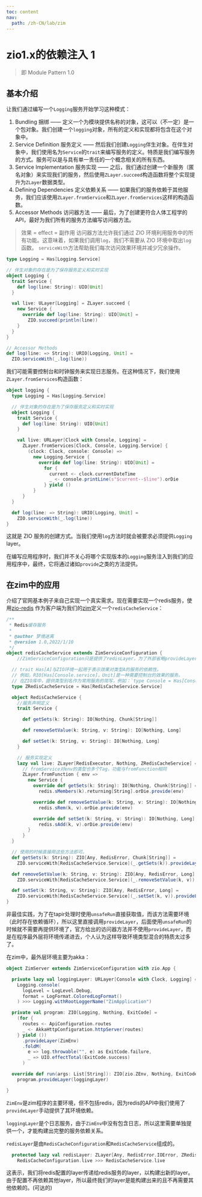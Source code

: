 ```yaml
---
toc: content
nav:
  path: /zh-CN/lab/zim
---
```


# zio1.x的依赖注入 1

> 即 Module Pattern 1.0

## 基本介绍

让我们通过编写一个`Logging`服务开始学习这种模式：

1. Bundling 捆绑 —— 定义一个为模块提供名称的对象，这可以（不一定）是一个包对象。我们创建一个`logging`对象，所有的定义和实现都将包含在这个对象中。
2. Service Definition 服务定义 —— 然后我们创建`Logging`伴生对象。在伴生对象中，我们使用名为`Service`的`trait`来编写服务的定义。特质是我们编写服务的方式。服务可以是与具有单一责任的一个概念相关的所有东西。
3. Service Implementation 服务实现 —— 之后，我们通过创建一个新服务（匿名对象）来实现我们的服务，然后使用`ZLayer.succeed`构造函数将整个实现提升为`ZLayer`数据类型。
4. Defining Dependencies 定义依赖关系 —— 如果我们的服务依赖于其他服务，我们应该使用`ZLayer.fromService`和`ZLayer.fromServices`这样的构造函数。
5. Accessor Methods  访问器方法 —— 最后，为了创建更符合人体工程学的 API，最好为我们所有的服务方法编写访问器方法。


> 效果 = effect = 副作用
访问器方法允许我们通过 ZIO 环境利用服务中的所有功能。这意味着，如果我们调用`log`，我们不需要从 ZIO 环境中取出`log`函数。 `serviceWith`方法帮助我们每次访问效果环境并减少冗余操作。

```scala
type Logging = Has[Logging.Service]

// 伴生对象的存在是为了保存服务定义和实时实现
object Logging {
  trait Service {
    def log(line: String): UIO[Unit]
  }

  val live: ULayer[Logging] = ZLayer.succeed {
    new Service {
      override def log(line: String): UIO[Unit] =
        ZIO.succeed(println(line))
    }
  }
}

// Accessor Methods
def log(line: => String): URIO[Logging, Unit] =
  ZIO.serviceWith(_.log(line))
```

我们可能需要控制台和时钟服务来实现日志服务。在这种情况下，我们使用`ZLayer.fromServices`构造函数：

```scala
object logging {
  type Logging = Has[Logging.Service]

  // 伴生对象的存在是为了保存服务定义和实时实现
  object Logging {
    trait Service {
      def log(line: String): UIO[Unit]
    }

    val live: URLayer[Clock with Console, Logging] =
      ZLayer.fromServices[Clock, Console, Logging.Service] {
        (clock: Clock, console: Console) =>
          new Logging.Service {
            override def log(line: String): UIO[Unit] =
              for {
                current <- clock.currentDateTime
                _ <- console.printLine(s"$current--$line").orDie
              } yield ()
          }
      }
  }

  def log(line: => String): URIO[Logging, Unit] =
    ZIO.serviceWith(_.log(line))
}
```

这就是 ZIO 服务的创建方式。当我们使用`log`方法时就会被要求必须提供`Logging` layer。

在编写应用程序时，我们并不关心将哪个实现版本的`Logging`服务注入到我们的应用程序中，最终，它将通过诸如`provide`之类的方法提供。

## 在zim中的应用

介绍了官网基本例子来自己实现一个真实需求。现在需要实现一个redis服务，使用[zio-redis](https://github.com/zio/zio-redis)
作为客户端为我们的[zim](https://github.com/bitlap/zim)定义一个`redisCacheService`：

```scala
/**
 * Redis缓存服务
 *
 * @author 梦境迷离
 * @version 1.0,2022/1/10
 */
object redisCacheService extends ZimServiceConfiguration {
    //ZimServiceConfiguration只是提供了redisLayer，为了外部省略provideLayer，方便使用。

  // trait Has[A]与ZIO环境一起用于表示效果对类型A的服务的依赖性。
  // 例如，RIO[Has[Console.service]，Unit]是一种需要控制台的效果的服务。
  // 在ZIO库中，提供类型别名作为常用服务的简写，例如：`type Console = Has[ConsoleService]`
  type ZRedisCacheService = Has[RedisCacheService.Service]

  object RedisCacheService {
    //服务声明定义
    trait Service {

      def getSets(k: String): IO[Nothing, Chunk[String]]

      def removeSetValue(k: String, v: String): IO[Nothing, Long]

      def setSet(k: String, v: String): IO[Nothing, Long]
    }

    // 服务实现定义
    lazy val live: ZLayer[RedisExecutor, Nothing, ZRedisCacheService] =
      // fromService对env的类型也多个Tag，功能与fromFunction相同
      ZLayer.fromFunction { env =>
        new Service {
          override def getSets(k: String): IO[Nothing, Chunk[String]] =
            redis.sMembers(k).returning[String].orDie.provide(env)

          override def removeSetValue(k: String, v: String): IO[Nothing, Long] =
            redis.sRem(k, v).orDie.provide(env)

          override def setSet(k: String, v: String): IO[Nothing, Long] =
            redis.sAdd(k, v).orDie.provide(env)
        }
      }
  }

  // 使用的时候直接用这些方法即可。
  def getSets(k: String): ZIO[Any, RedisError, Chunk[String]] =
    ZIO.serviceWith[RedisCacheService.Service](_.getSets(k)).provideLayer(redisLayer)

  def removeSetValue(k: String, v: String): ZIO[Any, RedisError, Long] =
    ZIO.serviceWith[RedisCacheService.Service](_.removeSetValue(k, v)).provideLayer(redisLayer)

  def setSet(k: String, v: String): ZIO[Any, RedisError, Long] =
    ZIO.serviceWith[RedisCacheService.Service](_.setSet(k, v)).provideLayer(redisLayer)
}
```

非最佳实践，为了在tapir处理时使用`unsafeRun`直接获取值，而该方法需要环境（此时存在依赖循环），所以这里直接调用`provideLayer`，后面使用`unsafeRun`的时候就不需要再提供环境了，官方给出的访问器方法并不使用`provideLayer`，而是在程序最外层将环境传递进去，个人认为这样导致环境类型混合的特质太过多了。

在zim中，最外层环境主要为akka：
```scala
object ZimServer extends ZimServiceConfiguration with zio.App {

  private lazy val loggingLayer: URLayer[Console with Clock, Logging] =
    Logging.console(
      logLevel = LogLevel.Debug,
      format = LogFormat.ColoredLogFormat()
    ) >>> Logging.withRootLoggerName("ZimApplication")

  private val program: ZIO[Logging, Nothing, ExitCode] =
    (for {
      routes <- ApiConfiguration.routes
      _ <- AkkaHttpConfiguration.httpServer(routes)
    } yield ())
      .provideLayer(ZimEnv) 
      .foldM(
        e => log.throwable("", e) as ExitCode.failure,
        _ => UIO.effectTotal(ExitCode.success)
      )

  override def run(args: List[String]): ZIO[zio.ZEnv, Nothing, ExitCode] =
    program.provideLayer(loggingLayer)

}
```

`ZimEnv`是zim程序的主要环境，但不包括redis，因为redis的API中我们使用了`provideLayer`手动提供了其环境依赖。

`loggingLayer`是个日志服务，由于`ZimEnv`中没有包含日志，所以这里需要单独提供一个，才能构建出完整的服务依赖关系。

`redisLayer`是由`RedisCacheConfiguration`和`RedisCacheService`组成的。

```scala
  protected lazy val redisLayer: ZLayer[Any, RedisError.IOError, ZRedisCacheService] = 
    RedisCacheConfiguration.live >>> RedisCacheService.live
```

这表示，我们将redis配置的layer传递给redis服务的layer，以构建出新的layer。由于配置不再依赖其他layer，所以最终我们的layer是能构建出来的且不再需要其他依赖的。(可达的)
